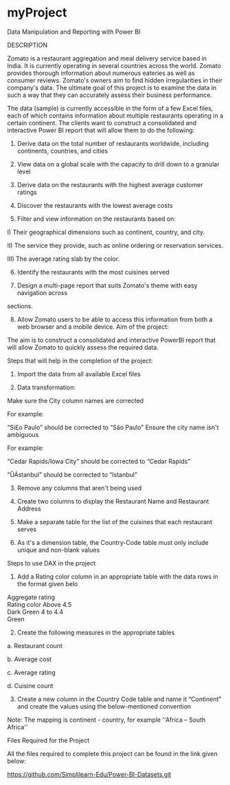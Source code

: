# myProject
Data Manipulation and Reporting with Power BI

DESCRIPTION

Zomato is a restaurant aggregation and meal delivery service based in India. It is currently operating in several countries across the world. Zomato provides thorough information about numerous eateries as well as consumer reviews. Zomato's owners aim to find hidden irregularities in their company's data. The ultimate goal of this project is to examine the data in such a way that they can accurately assess their business performance.

The data (sample) is currently accessible in the form of a few Excel files, each of which contains information about multiple restaurants operating in a certain continent. The clients want to construct a consolidated and interactive Power BI report that will allow them to do the following:

  1. Derive data on the total number of restaurants worldwide, including continents, countries, and cities

  2. View data on a global scale with the capacity to drill down to a granular level

  3. Derive data on the restaurants with the highest average customer ratings

  4. Discover the restaurants with the lowest average costs

  5. Filter and view information on the restaurants based on:

  I) Their geographical dimensions such as continent, country, and city.
  
  II) The service they provide, such as online ordering or reservation services.
  
  III) The average rating slab by the color.

   6. Identify the restaurants with the most cuisines served

   7. Design a multi-page report that suits Zomato's theme with easy navigation across  

   sections.

   8. Allow Zomato users to be able to access this information from both a web browser 
           and a mobile device.
           Aim of the project:

   The aim is to construct a consolidated and interactive PowerBI report that will allow Zomato to quickly assess the required data.


   Steps that will help in the completion of the project:

   1. Import the data from all available Excel files

   2. Data transformation: 

   Make sure the City column names are corrected 

   For example: 

   “Sí£o Paulo” should be corrected to “São Paulo”
    Ensure the city name isn't ambiguous

  For example: 

  “Cedar Rapids/Iowa City” should be corrected to “Cedar Rapids”

  “ÛÁstanbul” should be corrected to “Istanbul”
 
  3. Remove any columns that aren't being used 

  4. Create two columns to display the Restaurant Name and Restaurant Address

  5. Make a separate table for the list of the cuisines that each restaurant serves

  6. As it's a dimension table, the Country-Code table must only include unique and non-blank values


  Steps to use DAX in the project
 
  1) Add a Rating color column in an appropriate table with the data rows in the format given belo                                               

  Aggregate rating                        
  Rating color
   Above 4.5  
  Dark Green
  4 to 4.4  
  Green

  2) Create the following measures in the appropriate tables 
 
  a. Restaurant count
 
  b. Average cost

  c. Average rating 

  d. Cuisine count

  3) Create a new column in the Country Code table and name it “Continent” and create the values using the below-mentioned convention

  Note: The mapping is continent - country, for example ''Africa – South Africa'' 


  Files Required for the Project

All the files required to complete this project can be found in the link given below:

https://github.com/Simplilearn-Edu/Power-BI-Datasets.git

